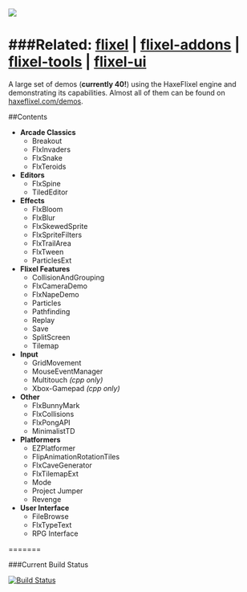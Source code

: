 ![](https://raw.github.com/HaxeFlixel/haxeflixel.com/master/src/files/images/flixel-logos/flixel-demos.png)
=======
###Related:   [flixel](https://github.com/HaxeFlixel/flixel) | [flixel-addons](https://github.com/HaxeFlixel/flixel-addons) | [flixel-tools](https://github.com/HaxeFlixel/flixel-tools) | [flixel-ui](https://github.com/HaxeFlixel/flixel-ui)
=======

A large set of demos (**currently 40!**) using the HaxeFlixel engine and demonstrating its capabilities. Almost all of them can be found on [haxeflixel.com/demos](http://haxeflixel.com/demos/).

##Contents

* **Arcade Classics**
  * Breakout
  * FlxInvaders
  * FlxSnake
  * FlxTeroids
* **Editors**
  * FlxSpine
  * TiledEditor 
* **Effects**
  * FlxBloom
  * FlxBlur
  * FlxSkewedSprite
  * FlxSpriteFilters
  * FlxTrailArea
  * FlxTween
  * ParticlesExt
* **Flixel Features**
  * CollisionAndGrouping
  * FlxCameraDemo
  * FlxNapeDemo
  * Particles
  * Pathfinding
  * Replay
  * Save
  * SplitScreen
  * Tilemap
* **Input**
  * GridMovement
  * MouseEventManager
  * Multitouch *(cpp only)*
  * Xbox-Gamepad *(cpp only)*
* **Other**
  * FlxBunnyMark
  * FlxCollisions
  * FlxPongAPI
  * MinimalistTD
* **Platformers**
  * EZPlatformer
  * FlipAnimationRotationTiles
  * FlxCaveGenerator
  * FlxTilemapExt
  * Mode
  * Project Jumper
  * Revenge
* **User Interface**
  * FileBrowse
  * FlxTypeText
  * RPG Interface
  

=======

###Current Build Status 

[![Build Status](https://travis-ci.org/HaxeFlixel/flixel-demos.png)](https://travis-ci.org/HaxeFlixel/flixel-demos)
